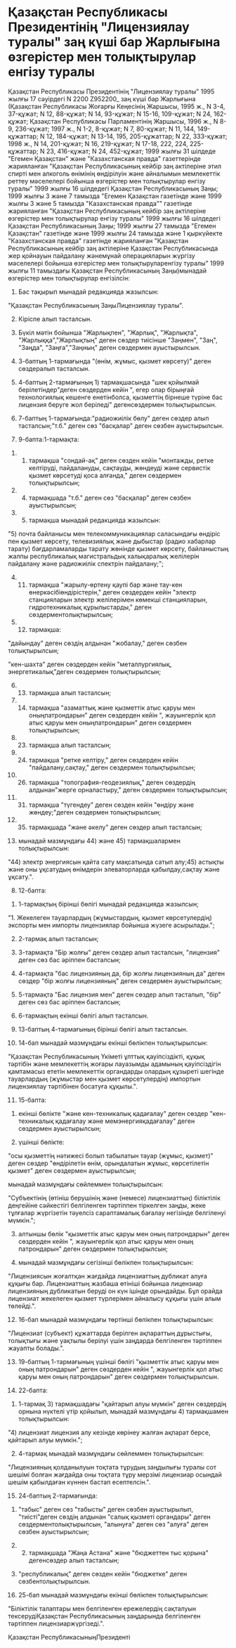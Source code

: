# Қазақстан Республикасы Президентінің "Лицензиялау туралы" заң күші бар Жарлығына өзгерістер мен толықтырулар енгізу туралы

Қазақстан Республикасы Президентінің "Лицензиялау туралы" 1995 жылғы 17 сәуірдегі N 2200 Z952200_ заң күші бар Жарлығына (Қазақстан Республикасы Жоғарғы Кеңесінің Жаршысы, 1995 ж., N 3-4, 37-құжат; N 12, 88-құжат; N 14, 93-құжат; N 15-16, 109-құжат; N 24, 162-құжат; Қазақстан Республикасы Парламентінің Жаршысы, 1996 ж., N 8-9, 236-құжат; 1997 ж., N 1-2, 8-құжат; N 7, 80-құжат; N 11, 144, 149-құжаттар; N 12, 184-құжат; N 13-14, 195, 205-құжаттар; N 22, 333-құжат; 1998 ж., N 14, 201-құжат; N 16, 219-құжат; N 17-18, 222, 224, 225-құжаттар; N 23, 416-құжат; N 24, 452-құжат; 1999 жылғы 31 шілдеде "Егемен Қазақстан" және "Казахстанская правда" газеттерінде жарияланған "Қазақстан Республикасының кейбір заң актілеріне этил спирті мен алкоголь өнімінің өндірілуін және айналымын мемлекеттік реттеу мәселелері бойынша өзгерістер мен толықтырулар енгізу туралы" 1999 жылғы 16 шілдедегі Қазақстан Республикасының Заңы; 1999 жылғы 3 және 7 тамызда "Егемен Қазақстан газетінде және 1999 жылғы 3 және 5 тамызда "Казахстанская правда"" газетінде жарияланған "Қазақстан Республикасының кейбір заң актілеріне өзгерістер мен толықтырулар енгізу туралы" 1999 жылғы 16 шілдедегі Қазақстан Республикасының Заңы; 1999 жылғы 27 тамызда "Егемен Қазақстан" газетінде және 1999 жылғы 24 тамызда және 1 қыркүйекте "Казахстанская правда" газетінде жарияланған "Қазақстан Республикасының кейбір заң актілеріне Қазақстан Республикасында жер қойнауын пайдалану жәнемұнай операцияларын жүргізу мәселелері бойынша өзгерістер мен толықтыруларенгізу туралы" 1999 жылғы 11 тамыздағы Қазақстан Республикасының Заңы)мынадай өзгерістер мен толықтырулар енгізілсін:

1. Бас тақырып мынадай редакцияда жазылсын:

"Қазақстан Республикасының ЗаңыЛицензиялау туралы".

2. Кіріспе алып тасталсын.

3. Бүкіл мәтін бойынша "Жарлықпен", "Жарлық", "Жарлықта", "Жарлыққа","Жарлықтың" деген сөздер тиісінше "Заңмен", "Заң", "Заңда", "Заңға","Заңның" деген сөздермен ауыстырылсын.

4. 3-баптың 1-тармағында "(өнім, жұмыс, қызмет көрсету)" деген сөздералып тасталсын.

5. 4-баптың 2-тармағының 1) тармақшасында "шек қойылмай берілетіндер"деген сөздерден кейін ", егер олар бірыңғай технологиялық кешенге енетінболса, қызметтің бірнеше түріне бас лицензия беруге жол беріледі" дегенсөздермен толықтырылсын.

6. 7-баптың 1-тармағында:"радиожиілік бөлу" деген сөздер алып тасталсын;"т.б." деген сөз "басқалар" деген сөзбен ауыстырылсын.

7. 9-бапта:1-тармақта:

1) 1) тармақша "сондай-ақ" деген сөзден кейін "монтажды, ретке келтіруді, пайдалануды, сақтауды, жөндеуді және сервистік қызмет көрсетуді қоса алғанда," деген сөздермен толықтырылсын;

2) 4) тармақшада "т.б." деген сөз "басқалар" деген сөзбен ауыстырылсын;

3) 5) тармақша мынадай редакцияда жазылсын:

"5) почта байланысы мен телекоммуникациялар саласындағы өндіріс пен қызмет көрсету, телевизиялық және дыбыстар (радио хабарлар тарату) бағдарламаларды тарату жөнінде қызмет көрсету, байланыстың жалпы республикалық магистральдық халықаралық желілерін пайдалану және радиожиілік спектрін пайдалану;";

4) 11) тармақша "жарылу-өртену қаупі бар және тау-кен өнеркәсібіөндірістерін," деген сөздерден кейін "электр станцияларын электр желілерімен көмекші станцияларын, гидротехникалық құрылыстарды," деген сөздерментолықтырылсын;

5) 12) тармақша:

"дайындау" деген сөздің алдынан "жобалау," деген сөзбен толықтырылсын;

"кен-шахта" деген сөздерден кейін "металлургиялық, энергетикалық"деген сөздермен толықтырылсын;

6) 13) тармақша алып тасталсын;

7) 14) тармақша "азаматтық және қызметтік атыс қаруы мен оныңпатрондарын" деген сөздерден кейін ", жауынгерлік қол атыс қаруы мен оныңпатрондарын" деген сөздермен толықтырылсын;

8) 23) тармақша алып тасталсын;

9) 24) тармақша "ретке келтіру," деген сөздерден кейін "пайдалану,сақтау," деген сөздермен толықтырылсын;

10) 26) тармақша "топография-геодезиялық," деген сөздердің алдынан"жерге орналастыру," деген сөздермен толықтырылсын;

11) 31) тармақша "түгендеу" деген сөзден кейін "өндіру және жөндеу;"деген сөздермен толықтырылсын;

12) 35) тармақшада "және әкелу" деген сөздер алып тасталсын;

13) мынадай мазмұндағы 44) және 45) тармақшалармен толықтырылсын:

"44) электр энергиясын қайта сату мақсатында сатып алу;45) астықты және оны ұқсатудың өнімдерін элеваторларда қабылдау,сақтау және ұқсату.".

8. 12-бапта:

1) 1-тармақтың бірінші бөлігі мынадай редакцияда жазылсын;

"1. Жекелеген тауарлардың (жұмыстардың, қызмет көрсетулердің) экспорты мен импорты лицензиялар бойынша жүзеге асырылады.";

2) 2-тармақ алып тасталсын;

3) 3-тармақта "Бір жолғы" деген сөздер алып тасталсын, "лицензия" деген сөз бас әріппен басталсын;

4) 4-тармақта "бас лицензияның да, бір жолғы лицензияның да" деген сөздер "бір жолғы лицензияның" деген сөздермен ауыстырылсын;

5) 5-тармақта "Бас лицензия мен" деген сөздер алып тасталып, "бір" деген сөз бас әріппен басталсын;

6) 6-тармақтың екінші бөлігі алып тасталсын.

9. 13-баптың 4-тармағының бірінші бөлігі алып тасталсын.

10. 14-бап мынадай мазмұндағы екінші бөлікпен толықтырылсын:

"Қазақстан Республикасының Үкіметі ұлттық қауіпсіздікті, құқық тәртібін және мемлекеттің жоғары лауазымды адамының қауіпсіздігін қамтамасыз ететін мемлекеттік органдарды олардың құзыреті шегінде тауарлардың (жұмыстар мен қызмет көрсетулердің) импортын лицензиялау тәртібінен босатуға құқылы.".

11. 15-бапта:

1) екінші бөлікте "және кен-техникалық қадағалау" деген сөздер "кен-техникалық қадағалау және мемэнергияқадағалау" деген сөздермен ауыстырылсын;

2) үшінші бөлікте:

"осы қызметтің нәтижесі болып табылатын тауар (жұмыс, қызмет)" деген сөздер "өндірілетін өнім, орындалатын жұмыс, көрсетілетін қызмет" деген сөздермен ауыстырылсын;

мынадай мазмұндағы сөйлеммен толықтырылсын:

"Субъектінің (өтініш берушінің және (немесе) лицензиаттың) біліктілік деңгейіне сәйкестігі белгіленген тәртіппен тіркелген заңды, жеке тұлғалар жүргізетін тәуелсіз сараптамалық бағалау негізінде белгіленуі мүмкін.";

3) алтыншы бөлік "қызметтік атыс қаруы мен оның патрондарын" деген сөздерден кейін ", жауынгерлік қол атыс қаруы мен оның патрондарын" деген сөздермен толықтырылсын;

4) мынадай мазмұндағы сегізінші бөлікпен толықтырылсын:

"Лицензиясын жоғалтқан жағдайда лицензиаттың дубликат алуға құқығы бар. Лицензиаттың жазбаша өтініші бойынша лицензиар лицензияның дубликатын беруді он күн ішінде орындайды. Бұл орайда лицензиат жекелеген қызмет түрлерімен айналысу құқығы үшін алым төлейді.".

12. 16-бап мынадай мазмұндағы төртінші бөлікпен толықтырылсын:

"Лицензиат (субъект) құжаттарда берілген ақпараттың дұрыстығы, толықтығы және уақтылы берілуі үшін заңдарда белгіленген тәртіппен жауапты болады.".

13. 19-баптың 1-тармағының үшінші бөлігі "қызметтік атыс қаруы мен оның патрондарын" деген сөздерден кейін ", жауынгерлік қол атыс қаруы мен оның патрондарын" деген сөздермен толықтырылсын.

14. 22-бапта:

1) 1-тармақ 3) тармақшадағы "қайтарып алуы мүмкін" деген сөздердің орнына нүктелі үтір қойылып, мынадай мазмұндағы 4) тармақшамен толықтырылсын:

"4) лицензиат лицензия алу кезінде көрінеу жалған ақпарат берсе, қайтарып алуы мүмкін.";

2) 4-тармақ мынадай мазмұндағы сөйлеммен толықтырылсын:

"Лицензияның қолданылуын тоқтата тұрудың заңдылығы туралы сот шешімі болған жағдайда оны тоқтата тұру мерзімі лицензиар осындай шешім қабылдаған күннен бастап есептелсін.".

15. 24-баптың 2-тармағында:

1) "табыс" деген сөз "табысты" деген сөзбен ауыстырылып, "тиісті"деген сөздің алдынан "салық қызметі органдары" деген сөздерментолықтырылсын, "алынуға" деген сөз "алуға" деген сөзбен ауыстырылсын;

2) 2) тармақшада "Жаңа Астана" және "бюджеттен тыс қорына" дегенсөздер алып тасталсын;

3) "республикалық" деген сөзден кейін "бюджетке" деген сөзбентолықтырылсын.

16. 25-бап мынадай мазмұндағы екінші бөлікпен толықтырылсын:

"Біліктілік талаптары мен белгіленген ережелердің сақталуын тексерудіҚазақстан Республикасының заңдарында белгіленген тәртіппен лицензиаржүргізеді.".

Қазақстан РеспубликасыныңПрезиденті

